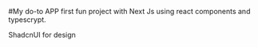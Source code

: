 #My do-to APP
first fun project with Next Js using react components and typescrypt.

ShadcnUI for design
